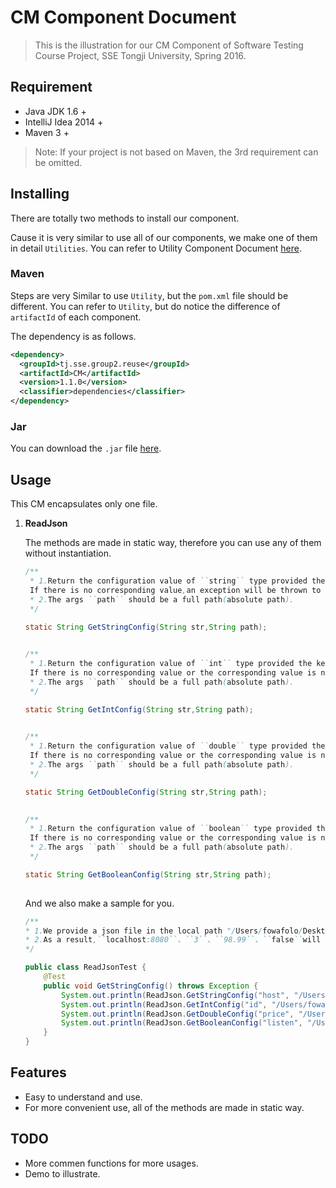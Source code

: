 # CM Component Document

> This is the illustration for our CM Component of Software Testing Course Project, SSE Tongji University, Spring 2016.

## Requirement

* Java JDK 1.6 +
* IntelliJ Idea 2014 +
* Maven 3 +

> Note: If your project is not based on Maven, the 3rd requirement can be omitted.

## Installing

There are totally two methods to install our component.

Cause it is very similar to use all of our components, we make one of them in detail `Utilities`. You can refer to Utility Component Document [here](https://github.com/anzhehong/Software-Reuse/blob/master/Components/Utilities/Utilities%20Component%20Document.md).

### Maven

Steps are very Similar to use `Utility`, but the `pom.xml` file should be different. You can refer to `Utility`, but do notice the difference of `artifactId` of each component.

The dependency is as follows.
```xml
<dependency>
  <groupId>tj.sse.group2.reuse</groupId>
  <artifactId>CM</artifactId>
  <version>1.1.0</version>
  <classifier>dependencies</classifier>
</dependency>
```

### Jar

You can download the `.jar` file [here](http://7xsf2g.com1.z0.glb.clouddn.com/jar0414_CM-1.0-SNAPSHOT-jar-with-dependencies.jar).

## Usage

This CM encapsulates only one file.

1. **ReadJson**
	
	The methods are made in static way, therefore you can use any of them without instantiation.
	
	```java
	/**
     * 1.Return the configuration value of ``string`` type provided the key value and the path of the config file.
     If there is no corresponding value,an exception will be thrown to inform the user.
     * 2.The args ``path`` should be a full path(absolute path).
     */
    
    static String GetStringConfig(String str,String path);
  
	```

	```java
	/**
     * 1.Return the configuration value of ``int`` type provided the key value and the path of the config file.
     If there is no corresponding value or the corresponding value is not an int,an exception will be thrown to inform the user.
     * 2.The args ``path`` should be a full path(absolute path).
     */
    
    static String GetIntConfig(String str,String path);
  
	```

	```java
	/**
     * 1.Return the configuration value of ``double`` type provided the key value and the path of the config file.
     If there is no corresponding value or the corresponding value is not a double,an exception will be thrown to inform the user.
     * 2.The args ``path`` should be a full path(absolute path).
     */
    
    static String GetDoubleConfig(String str,String path);
  
	```

	```java
	/**
     * 1.Return the configuration value of ``boolean`` type provided the key value and the path of the config file.
     If there is no corresponding value or the corresponding value is not a boolean,an exception will be thrown to inform the user.
     * 2.The args ``path`` should be a full path(absolute path).
     */
    
    static String GetBooleanConfig(String str,String path);
  
	```



	And we also make a sample for you.

	```java
	/**
	* 1.We provide a json file in the local path "/Users/fowafolo/Desktop/test.json",and it contains ``{"host":"localhost:8080","id":3,"price":98.99,"listen":false}''.
	* 2.As a result,``localhost:8080``、``3``、``98.99``、``false``will be printed out.
	*/
	
	public class ReadJsonTest {
	    @Test
	    public void GetStringConfig() throws Exception {
	        System.out.println(ReadJson.GetStringConfig("host", "/Users/fowafolo/Desktop/test.json"));
	        System.out.println(ReadJson.GetIntConfig("id", "/Users/fowafolo/Desktop/test.json"));
	        System.out.println(ReadJson.GetDoubleConfig("price", "/Users/fowafolo/Desktop/test.json"));
	        System.out.println(ReadJson.GetBooleanConfig("listen", "/Users/fowafolo/Desktop/test.json"));
	    }
	}


	```





## Features

* Easy to understand and use.
* For more convenient use, all of the methods are made in static way.

## TODO

* More commen functions for more usages.
* Demo to illustrate.
